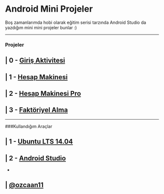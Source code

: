 # Android Mini Projeler

Boş zamanlarımda hobi olarak eğitim serisi tarzında Android Studio da yazdığım mini mini projeler bunlar :)

---------
### Projeler

| 0 - [Giriş Aktivitesi](/app/src/main/java/com/ozcaan11/android_mini_projeler/MainActivity.java)
---------

| 1 - [Hesap Makinesi](/app/src/main/java/com/ozcaan11/android_mini_projeler/HesapMakinesiActivity.java)
---------

| 2 - [Hesap Makinesi Pro](/app/src/main/java/com/ozcaan11/android_mini_projeler/HesapMakinesiProActivity.java)
---------

| 3 - [Faktöriyel Alma](/app/src/main/java/com/ozcaan11/android_mini_projeler/FaktoriyelActivity.java)
---------

---------
###Kullandığım Araçlar

| 1 - [Ubuntu LTS 14.04](http://www.ubuntu.com/download)
---------

| 2 - [Android Studio](http://developer.android.com/sdk/index.html)
---------


-
| [@ozcaan11](https://twitter.com/ozcaan11)
---------